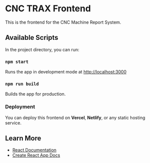 # CNC TRAX Frontend

This is the frontend for the CNC Machine Report System.

## Available Scripts

In the project directory, you can run:

### `npm start`
Runs the app in development mode at [http://localhost:3000](http://localhost:3000)

### `npm run build`
Builds the app for production.

### Deployment
You can deploy this frontend on **Vercel**, **Netlify**, or any static hosting service.

## Learn More
- [React Documentation](https://reactjs.org/)
- [Create React App Docs](https://create-react-app.dev/)
